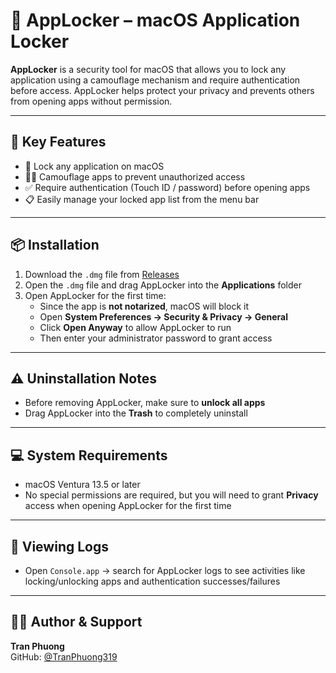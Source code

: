 # 🔐 AppLocker – macOS Application Locker

**AppLocker** is a security tool for macOS that allows you to lock any application using a camouflage mechanism and require authentication before access. AppLocker helps protect your privacy and prevents others from opening apps without permission.

---

## 🚀 Key Features
- 🔐 Lock any application on macOS
- 🕵️‍♂️ Camouflage apps to prevent unauthorized access
- ✅ Require authentication (Touch ID / password) before opening apps
- 📋 Easily manage your locked app list from the menu bar

---

## 📦 Installation
1. Download the `.dmg` file from [Releases](https://github.com/TranPhuong319/AppLocker/releases)
2. Open the `.dmg` file and drag AppLocker into the **Applications** folder
3. Open AppLocker for the first time:
   - Since the app is **not notarized**, macOS will block it
   - Open **System Preferences → Security & Privacy → General**
   - Click **Open Anyway** to allow AppLocker to run
   - Then enter your administrator password to grant access

---

## ⚠️ Uninstallation Notes
- Before removing AppLocker, make sure to **unlock all apps**
- Drag AppLocker into the **Trash** to completely uninstall

---

## 💻 System Requirements
- macOS Ventura 13.5 or later
- No special permissions are required, but you will need to grant **Privacy** access when opening AppLocker for the first time

---

## 📜 Viewing Logs
- Open `Console.app` → search for AppLocker logs to see activities like locking/unlocking apps and authentication successes/failures

---

## 🧑‍💻 Author & Support
**Tran Phuong**  
GitHub: [@TranPhuong319](https://github.com/TranPhuong319)
